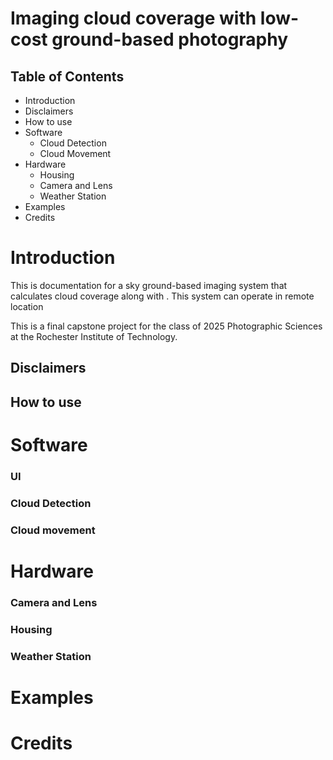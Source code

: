 # Imaging cloud coverage with low-cost ground-based photography
## Table of Contents
- Introduction
- Disclaimers
- How to use
- Software
  - Cloud Detection
  - Cloud Movement
- Hardware
  - Housing
  - Camera and Lens
  - Weather Station
- Examples
- Credits
  
# Introduction
This is documentation for a sky ground-based imaging system that calculates cloud coverage along with . This system can operate in remote location  

This is a final capstone project for the class of 2025 Photographic Sciences at the Rochester Institute of Technology.
## Disclaimers

## How to use

# Software

### UI

### Cloud Detection

### Cloud movement 

# Hardware

### Camera and Lens

### Housing

### Weather Station

# Examples

# Credits


